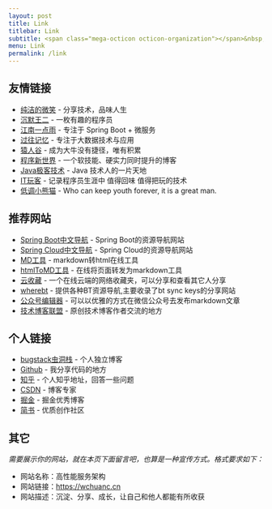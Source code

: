 ```yaml
---
layout: post
title: Link
titlebar: Link
subtitle: <span class="mega-octicon octicon-organization"></span>&nbsp;&nbsp; Resource link
menu: Link
permalink: /link
---
```


## 友情链接

- [纯洁的微笑](http://www.ityouknow.com/) - 分享技术，品味人生
- [沉默王二](http://www.itwanger.com/) - 一枚有趣的程序员
- [江南一点雨](https://www.javaboy.org/) - 专注于 Spring Boot + 微服务
- [过往记忆](https://www.iteblog.com) - 专注于大数据技术与应用
- [猿人谷](http://www.yuanrengu.com/) - 成为大牛没有捷径，唯有积累
- [程序新世界](https://www.choupangxia.com) - 一个软技能、硬实力同时提升的博客
- [Java极客技术](http://www.justdojava.com) - Java 技术人的一片天地
- [IT玩客](https://www.91the.top) - 记录程序员生涯中 值得回味 值得把玩的技术
- [低调小熊猫](http://ilovey.live) - Who can keep youth forever, it is a great man.

## 推荐网站

- [Spring Boot中文导航](http://springboot.fun/) - Spring Boot的资源导航网站    
- [Spring Cloud中文导航](http://springcloud.fun/) - Spring Cloud的资源导航网站    
- [MD工具](https://mdnice.com/) - markdown转html在线工具  
- [htmlToMD工具](http://relatos.top/2md/) - 在线将页面转发为markdown工具  
- [云收藏](http://www.favorites.ren/) - 一个在线云端的网络收藏夹，可以分享和查看其它人分享
- [wherebt](http://wherebt.com/) - 提供各种BT资源导航,主要收录了bt sync keys的分享网站
- [公众号编辑器](http://md.ityouknow.com/) - 可以以优雅的方式在微信公众号去发布markdown文章
- [技术博客联盟](http://techblog.pub/) - 原创技术博客作者交流的地方


## 个人链接

- [bugstack虫洞栈](https://wchuanc.com) - 个人独立博客
- [Github](https://github.com/wangchuanchuan) -  我分享代码的地方
- [知乎](https://www.zhihu.com/people/wchuanc) - 个人知乎地址，回答一些问题
- [CSDN](https://wchuanc.blog.csdn.net)  - 博客专家
- [掘金](https://juejin.im/user/5d1dd872f265da1bb31c569b) - 掘金优秀博客
- [简书](https://www.jianshu.com/u/6277de401399) - 优质创作社区

## 其它  

*需要展示你的网站，就在本页下面留言吧，也算是一种宣传方式。格式要求如下：*

- 网站名称：高性能服务架构
- 网站链接：https://wchuanc.cn
- 网站描述：沉淀、分享、成长，让自己和他人都能有所收获

